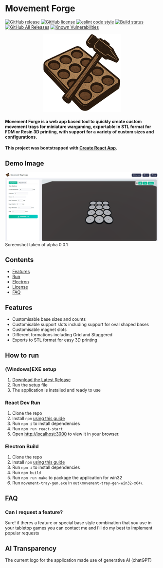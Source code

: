 # Movement Forge
[![GitHub release](https://img.shields.io/github/release/tomkneller/movement-tray-gen.svg?style=for-the-badge&logo=movement-forge)](https://github.com/tomkneller/movement-tray-gen/releases/)
[![GitHub license](https://img.shields.io/github/license/tomkneller/movement-tray-gen.svg?style=for-the-badge)](https://github.com/tomkneller/movement-tray-gen/blob/master/license)
[![eslint code style](https://img.shields.io/badge/code_style-eslint-5ed9c7.svg?style=for-the-badge)](https://github.com/tomkneller/movement-tray-gen/blob/master/eslint.config.mjs)
[![Build status](https://img.shields.io/github/actions/workflow/status/tomkneller/movement-tray-gen/build.yml?branch=master&style=for-the-badge&logo=movement-forge)](https://GitHub.com/tomkneller/movement-tray-gen/releases/)
[![GitHub All Releases](https://img.shields.io/github/downloads/tomkneller/movement-tray-gen/total?style=for-the-badge&logo=movement-forge)](https://GitHub.com/tomkneller/movement-tray-gen/releases/)
[![Known Vulnerabilities](https://snyk.io/test/github/tomkneller/movement-tray-gen/badge.svg)](https://snyk.io/test/github/tomkneller/movement-tray-gen)

<div align="center">
	<a href="https://github.com/tomkneller/movement-tray-gen/releases/latest">
		<img src="public/logo512.png" width="256" height="256" alt="Movement Forge PNG">
	</a>
</div>

####  Movement Forge is a web app based tool to quickly create custom movement trays for miniature wargaming, exportable in STL format for FDM or Resin 3D printing, with support for a variety of custom sizes and configurations.

#### This project was bootstrapped with [Create React App](https://github.com/facebook/create-react-app).

## Demo Image
![Screenshot](preview/screenshot.png "Screenshot")
Screenshot taken of alpha 0.0.1

## Contents
- [Features](#features)
- [Run](#run)
- [Electron](#electron-build)
- [License](#license)
- [FAQ](#faq)

## Features
- Customisable base sizes and counts
- Customisable support slots including support for oval shaped bases
- Customisable magnet slots
- Different formations including Grid and Staggered
- Exports to STL format for easy 3D printing

## How to run
### (Windows)EXE setup
1. [Download the Latest Release](https://github.com/tomkneller/movement-tray-gen/releases/latest)
2. Run the setup file
3. The application is installed and ready to use

### React Dev Run
1. Clone the repo
2. Install `npm` [using this guide](https://nodejs.org/en/learn/getting-started/an-introduction-to-the-npm-package-manager)
3. Run `npm i` to install dependencies
4. Run `npm run react-start`
5. Open [http://localhost:3000](http://localhost:3000) to view it in your browser.

### Electron Build
1. Clone the repo
2. Install `npm` [using this guide](https://nodejs.org/en/learn/getting-started/an-introduction-to-the-npm-package-manager)
3. Run `npm i` to install dependencies
4. Run `npm build`
5. Run `npm run make` to package the application for win32
6. Run `movement-tray-gen.exe` in `out\movement-tray-gen-win32-x64\`

## FAQ
### Can I request a feature?
Sure! if theres a feature or special base style combination that you use in your tabletop games you can contact me and i'll do my best to implement popular requests

## AI Transparency
The current logo for the application made use of generative AI (chatGPT)

